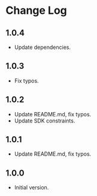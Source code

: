 # Change Log

## 1.0.4

- Update dependencies.

## 1.0.3

- Fix typos.

## 1.0.2

- Update README.md, fix typos.
- Update SDK constraints.

## 1.0.1

- Update README.md, fix typos.

## 1.0.0

- Initial version.
